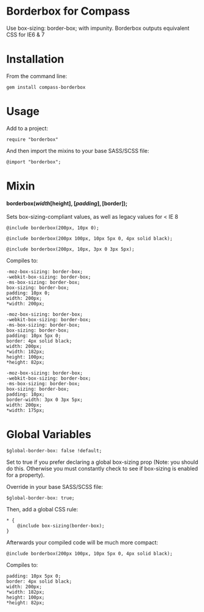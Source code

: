 Borderbox for Compass
====================

Use box-sizing: border-box; with impunity. Borderbox outputs equivalent CSS for IE6 & 7


Installation
============

From the command line:

	gem install compass-borderbox


Usage
============

Add to a project:

	require "borderbox"

And then import the mixins to your base SASS/SCSS file:

	@import "borderbox";


Mixin
============

#### borderbox($width [$height], [$padding], [$border]);

Sets box-sizing-compliant values, as well as legacy values for < IE 8

	@include borderbox(200px, 10px 0);

	@include borderbox(200px 100px, 10px 5px 0, 4px solid black);

	@include borderbox(200px, 10px, 3px 0 3px 5px);

Compiles to:

	-moz-box-sizing: border-box;
	-webkit-box-sizing: border-box;
	-ms-box-sizing: border-box;
	box-sizing: border-box;
	padding: 10px 0;
	width: 200px;
	*width: 200px;

	-moz-box-sizing: border-box;
	-webkit-box-sizing: border-box;
	-ms-box-sizing: border-box;
	box-sizing: border-box;
	padding: 10px 5px 0;
	border: 4px solid black;
	width: 200px;
	*width: 182px;
	height: 100px;
	*height: 82px;

	-moz-box-sizing: border-box;
	-webkit-box-sizing: border-box;
	-ms-box-sizing: border-box;
	box-sizing: border-box;
	padding: 10px;
	border-width: 3px 0 3px 5px;
	width: 200px;
	*width: 175px;


Global Variables
============

	$global-border-box: false !default;

Set to true if you prefer declaring a global box-sizing prop (Note: you should do this. Otherwise you must constantly check to see if box-sizing is enabled for a property).

Override in your base SASS/SCSS file:

	$global-border-box: true;

Then, add a global CSS rule:

	* {
		@include box-sizing(border-box);
	}

Afterwards your compiled code will be much more compact:

	@include borderbox(200px 100px, 10px 5px 0, 4px solid black);

Compiles to:

	padding: 10px 5px 0;
	border: 4px solid black;
	width: 200px;
	*width: 182px;
	height: 100px;
	*height: 82px;
